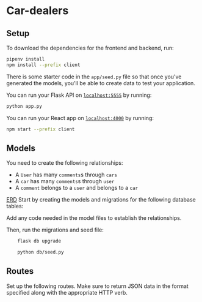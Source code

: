 # Car-dealers
## Setup

To download the dependencies for the frontend and backend, run:

```sh
pipenv install
npm install --prefix client
```

There is some starter code in the `app/seed.py` file so that once you've
generated the models, you'll be able to create data to test your application.

You can run your Flask API on [`localhost:5555`](http://localhost:5555) by running:

```sh
python app.py
```

You can run your React app on [`localhost:4000`](http://localhost:4000) by running:

```sh
npm start --prefix client
```

## Models

You need to create the following relationships:

- A `User` has many `comments`s through `cars`
- A `car` has many `comments`s through `user`
- A `comment` belongs to a `user` and belongs to a `car`

[ERD](https://dbdiagram.io/d/Car-dealers-65c0e92cac844320ae7a0fd1)
Start by creating the models and migrations for the following database tables:

Add any code needed in the model files to establish the relationships.

Then, run the migrations and seed file:

```bash
    flask db upgrade

```

```bash
    python db/seed.py
```

## Routes

Set up the following routes. Make sure to return JSON data in the format
specified along with the appropriate HTTP verb.
